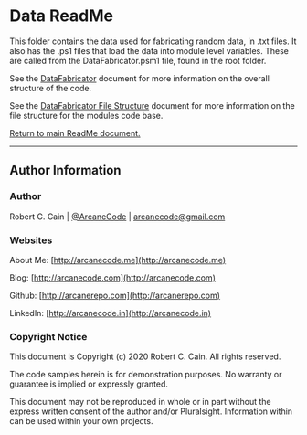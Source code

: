 # Data ReadMe

This folder contains the data used for fabricating random data, in .txt files. It also has the .ps1 files that load the data into module level variables. These are called from the DataFabricator.psm1 file, found in the root folder.

See the [DataFabricator](./../Documentation/DataFabricator.md) document for more information on the overall structure of the code.

See the [DataFabricator File Structure](./../Documentation/DataFabricator-FileStructure.md) document for more information on the file structure for the modules code base.

[Return to main ReadMe document.](..\ReadMe.md)

---

## Author Information

### Author

Robert C. Cain | [@ArcaneCode](https://twitter.com/arcanecode) | arcanecode@gmail.com

### Websites

About Me: [http://arcanecode.me](http://arcanecode.me)

Blog: [http://arcanecode.com](http://arcanecode.com)

Github: [http://arcanerepo.com](http://arcanerepo.com)

LinkedIn: [http://arcanecode.in](http://arcanecode.in)

### Copyright Notice

This document is Copyright (c) 2020 Robert C. Cain. All rights reserved.

The code samples herein is for demonstration purposes. No warranty or guarantee is implied or expressly granted.

This document may not be reproduced in whole or in part without the express written consent of the author and/or Pluralsight. Information within can be used within your own projects.
